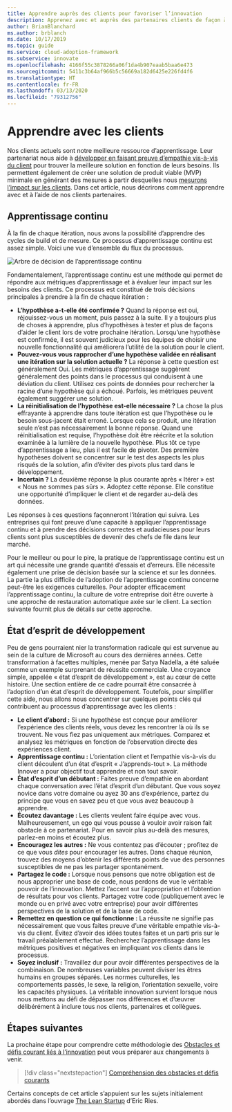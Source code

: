 ```yaml
---
title: Apprendre auprès des clients pour favoriser l’innovation
description: Apprenez avec et auprès des partenaires clients de façon à créer une solution de produit minimum viable (MVP) en faisant preuve d’empathie, et générez des métriques qui mesurent l’impact sur les clients.
author: BrianBlanchard
ms.author: brblanch
ms.date: 10/17/2019
ms.topic: guide
ms.service: cloud-adoption-framework
ms.subservice: innovate
ms.openlocfilehash: 4166f55c3878266a06f1da4b907eaab5baa6e473
ms.sourcegitcommit: 5411c3b64af966b5c56669a182d6425e226fd4f6
ms.translationtype: HT
ms.contentlocale: fr-FR
ms.lasthandoff: 03/13/2020
ms.locfileid: "79312756"
---
```

# <a name="learn-with-customers"></a>Apprendre avec les clients

Nos clients actuels sont notre meilleure ressource d’apprentissage. Leur partenariat nous aide à [développer en faisant preuve d’empathie vis-à-vis du client](./build.md) pour trouver la meilleure solution en fonction de leurs besoins. Ils permettent également de créer une solution de produit viable (MVP) minimale en générant des mesures à partir desquelles nous [mesurons l’impact sur les clients](./measure.md). Dans cet article, nous décrirons comment apprendre avec et à l’aide de nos clients partenaires.

## <a name="continuous-learning"></a>Apprentissage continu

À la fin de chaque itération, nous avons la possibilité d’apprendre des cycles de build et de mesure. Ce processus d’apprentissage continu est assez simple. Voici une vue d’ensemble du flux du processus.

![Arbre de décision de l’apprentissage continu](../../_images/innovate/continuous-learning.png)

Fondamentalement, l’apprentissage continu est une méthode qui permet de répondre aux métriques d’apprentissage et à évaluer leur impact sur les besoins des clients. Ce processus est constitué de trois décisions principales à prendre à la fin de chaque itération :

- **L’hypothèse a-t-elle été confirmée ?** Quand la réponse est oui, réjouissez-vous un moment, puis passez à la suite. Il y a toujours plus de choses à apprendre, plus d’hypothèses à tester et plus de façons d’aider le client lors de votre prochaine itération. Lorsqu’une hypothèse est confirmée, il est souvent judicieux pour les équipes de choisir une nouvelle fonctionnalité qui améliorera l’utilité de la solution pour le client.
- **Pouvez-vous vous rapprocher d’une hypothèse validée en réalisant une itération sur la solution actuelle ?** La réponse à cette question est généralement Oui. Les métriques d’apprentissage suggèrent généralement des points dans le processus qui conduisent à une déviation du client. Utilisez ces points de données pour rechercher la racine d’une hypothèse qui a échoué. Parfois, les métriques peuvent également suggérer une solution.
- **La réinitialisation de l’hypothèse est-elle nécessaire ?** La chose la plus effrayante à apprendre dans toute itération est que l’hypothèse ou le besoin sous-jacent était erroné. Lorsque cela se produit, une itération seule n’est pas nécessairement la bonne réponse. Quand une réinitialisation est requise, l’hypothèse doit être réécrite et la solution examinée à la lumière de la nouvelle hypothèse. Plus tôt ce type d’apprentissage a lieu, plus il est facile de pivoter. Des première hypothèses doivent se concentrer sur le test des aspects les plus risqués de la solution, afin d’éviter des pivots plus tard dans le développement.
- **Incertain ?** La deuxième réponse la plus courante après « Itérer » est « Nous ne sommes pas sûrs ». Adoptez cette réponse. Elle constitue une opportunité d’impliquer le client et de regarder au-delà des données.

Les réponses à ces questions façonneront l’itération qui suivra. Les entreprises qui font preuve d’une capacité à appliquer l’apprentissage continu et à prendre des décisions correctes et audacieuses pour leurs clients sont plus susceptibles de devenir des chefs de file dans leur marché.

Pour le meilleur ou pour le pire, la pratique de l’apprentissage continu est un art qui nécessite une grande quantité d’essais et d’erreurs. Elle nécessite également une prise de décision basée sur la science et sur les données. La partie la plus difficile de l’adoption de l’apprentissage continu concerne peut-être les exigences culturelles. Pour adopter efficacement l’apprentissage continu, la culture de votre entreprise doit être ouverte à une approche de restauration automatique axée sur le client. La section suivante fournit plus de détails sur cette approche.

## <a name="growth-mindset"></a>État d’esprit de développement

Peu de gens pourraient nier la transformation radicale qui est survenue au sein de la culture de Microsoft au cours des dernières années. Cette transformation à facettes multiples, menée par Satya Nadella, a été saluée comme un exemple surprenant de réussite commerciale. Une croyance simple, appelée « état d’esprit de développement », est au cœur de cette histoire. Une section entière de ce cadre pourrait être consacrée à l’adoption d’un état d’esprit de développement. Toutefois, pour simplifier cette aide, nous allons nous concentrer sur quelques points clés qui contribuent au processus d’apprentissage avec les clients :

- **Le client d’abord :** Si une hypothèse est conçue pour améliorer l’expérience des clients réels, vous devez les rencontrer là où ils se trouvent. Ne vous fiez pas uniquement aux métriques. Comparez et analysez les métriques en fonction de l’observation directe des expériences client.
- **Apprentissage continu :** L’orientation client et l’empathie vis-à-vis du client découlent d’un état d’esprit « J’apprends-tout ». La méthode Innover a pour objectif tout apprendre et non tout savoir.
- **État d’esprit d’un débutant :** Faites preuve d’empathie en abordant chaque conversation avec l’état d’esprit d’un débutant. Que vous soyez novice dans votre domaine ou ayez 30 ans d’expérience, partez du principe que vous en savez peu et que vous avez beaucoup à apprendre.
- **Écoutez davantage :** Les clients veulent faire équipe avec vous. Malheureusement, un ego qui vous pousse à vouloir avoir raison fait obstacle à ce partenariat. Pour en savoir plus au-delà des mesures, parlez-en moins et écoutez plus.
- **Encouragez les autres :** Ne vous contentez pas d’écouter ; profitez de ce que vous *dites* pour encourager les autres. Dans chaque réunion, trouvez des moyens d’obtenir les différents points de vue des personnes susceptibles de ne pas les partager spontanément.
- **Partagez le code :** Lorsque nous pensons que notre obligation est de nous approprier une base de code, nous perdons de vue le véritable pouvoir de l’innovation. Mettez l’accent sur l’appropriation et l’obtention de résultats pour vos clients. Partagez votre code (publiquement avec le monde ou en privé avec votre entreprise) pour avoir différentes perspectives de la solution et de la base de code.
- **Remettez en question ce qui fonctionne :** La réussite ne signifie pas nécessairement que vous faites preuve d’une véritable empathie vis-à-vis du client. Évitez d’avoir des idées toutes faites et un parti pris sur le travail préalablement effectué. Recherchez l’apprentissage dans les métriques positives et négatives en impliquant vos clients dans le processus.
- **Soyez inclusif :** Travaillez dur pour avoir différentes perspectives de la combinaison. De nombreuses variables peuvent diviser les êtres humains en groupes séparés. Les normes culturelles, les comportements passés, le sexe, la religion, l’orientation sexuelle, voire les capacités physiques. La véritable innovation survient lorsque nous nous mettons au défi de dépasser nos différences et d’œuvrer délibérément à inclure tous nos clients, partenaires et collègues.

## <a name="next-steps"></a>Étapes suivantes

La prochaine étape pour comprendre cette méthodologie des [Obstacles et défis courant liés à l’innovation](./challenges.md) peut vous préparer aux changements à venir.

> [!div class="nextstepaction"]
> [Compréhension des obstacles et défis courants](./challenges.md)

Certains concepts de cet article s’appuient sur les sujets initialement abordés dans l’ouvrage [The Lean Startup](http://theleanstartup.com/book) d’Eric Ries.
